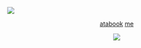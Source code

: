   ![](DIV)
  <p align="center"
    

<p align="center"

 [atabook](https://eunashyuri.atabook.org/) [me](https://github.com/REVERISTCALICO)
 <p align="center"

![](https://file.garden/aMn-jzbg43nKL-ik/Untitled1022_20251027113103.png)
